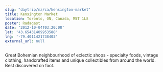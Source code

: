 ```yaml
---
slug: "daytrip/na/ca/kensington-market"
title: Kensington Market
location: Toronto, ON, Canada, M5T 1L8
poster: Radagast
date: '2012-10-04T03:20:00'
lat: '43.65431409953588'
lng: '-79.4011421738403'
external_url: null
---
```


Great Bohemian neighbourhood of eclectic shops - specialty foods, vintage clothing, handcrafted items and unique collectibles from around the world. Best discovered on foot.
